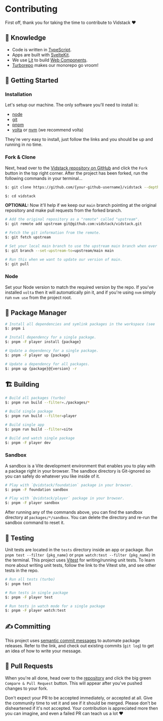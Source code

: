 # Contributing

First off, thank you for taking the time to contribute to Vidstack ❤️

## 💭 Knowledge

- Code is written in [TypeScript][typescript].
- Apps are built with [SvelteKit][svelte-kit].
- We use [Lit][lit] to build [Web Components][web-components].
- [Turborepo][turborepo] makes our monorepo go vroom!

## 🎒 Getting Started

### Installation

Let's setup our machine. The only software you'll need to install is:

- [node](https://nodejs.org/en/download)
- [git](https://git-scm.com/downloads)
- [pnpm](https://pnpm.io/installation)
- [volta](https://docs.volta.sh/guide) or [nvm](https://github.com/nvm-sh/nvm) (we recommend volta)

They're very easy to install, just follow the links and you should be up and running in no time.

### Fork & Clone

Next, head over to the [Vidstack repository on GitHub][vidstack-gh] and click the `Fork` button
in the top right corner. After the project has been forked, run the following commands in your
terminal...

```bash
$: git clone https://github.com/{your-github-username}/vidstack --depth=1

$: cd vidstack
```

**OPTIONAL:** Now it'll help if we keep our `main` branch pointing at the original repository and
make pull requests from the forked branch.

```bash
# Add the original repository as a "remote" called "upstream".
$: git remote add upstream git@github.com:vidstack/vidstack.git

# Fetch the git information from the remote.
$: git fetch upstream

# Set your local main branch to use the upstream main branch when ever you run `git pull`.
$: git branch --set-upstream-to=upstream/main main

# Run this when we want to update our version of main.
$: git pull
```

### Node

Set your Node version to match the required version by the repo. If you've installed `volta` then
it will automatically pin it, and if you're using `nvm` simply run `nvm use` from the project root.

## 💼 Package Manager

```bash
# Install all dependencies and symlink packages in the workspace (see `pnpm-workspace.yaml`).
$: pnpm i

# Install dependency for a single package.
$: pnpm -F player install {package}

# Update a dependency for a single package.
$: pnpm -F player up {package}

# Update a dependency for all packages.
$: pnpm up {package}@{version} -r
```

## 🏗 Building

```bash
# Build all packages (turbo)
$: pnpm run build --filter=./packages/*

# Build single package
$: pnpm run build --filter=player

# Build single app
$: pnpm run build --filter=site

# Build and watch single package
$: pnpm -F player dev
```

### Sandbox

A sandbox is a Vite development environment that enables you to play with a package right in your
browser. The sandbox directory is Git-ignored so you can safely do whatever you like inside of
it.

```bash
# Play with `@vidstack/foundation` package in your browser.
$: pnpm -F foundation sandbox

# Play with `@vidstack/player` package in your browser.
$: pnpm -F player sandbox
```

After running any of the commands above, you can find the sandbox directory at `packages/*/sandbox`.
You can delete the directory and re-run the sandbox command to reset it.

## 🧪 Testing

Unit tests are located in the `tests` directory inside an app or package. Run
`pnpm test --filter {pkg_name}` or `pnpm watch:test --filter {pkg_name}` in the terminal. This
project uses [Vitest][vitest] for writing/running unit tests. To learn more about writing unit
tests, follow the link to the Vitest site, and see other tests in the repo.

```bash
# Run all tests (turbo)
$: pnpm test

# Run tests in single package
$: pnpm -F player test

# Run tests in watch mode for a single package
$: pnpm -F player watch:test
```

## ✍️ Committing

This project uses [semantic commit messages][semantic-commit-style] to automate package releases.
Refer to the link, and check out existing commits (`git log`) to get an idea of how to write
your message.

## 🎉 Pull Requests

When you're all done, head over to the [repository][vidstack-gh] and click the big green
`Compare & Pull Request` button. This will appear after you've pushed changes to your fork.

Don't expect your PR to be accepted immediately, or accepted at all. Give the community time to
vet it and see if it should be merged. Please don't be disheartened if it's not accepted. Your
contribution is appreciated more then you can imagine, and even a failed PR can teach us a lot ❤️

[lit]: https://lit.dev
[semantic-commit-style]: https://gist.github.com/joshbuchea/6f47e86d2510bce28f8e7f42ae84c716
[svelte]: https://svelte.dev
[svelte-kit]: https://kit.svelte.dev
[turborepo]: https://turborepo.org
[typescript]: https://www.typescriptlang.org
[vidstack-gh]: https://github.com/vidstack/vidstack
[vitest]: https://vitest.dev
[web-components]: https://developer.mozilla.org/en-US/docs/Web/Web_Components
